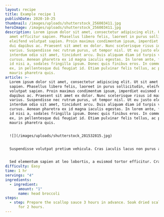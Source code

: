 ```yaml
---
layout: recipe
title: Example recipe 1
publishDate: 2020-10-25
thumbnail: /images/uploads/shutterstock_256003411.jpg
heroImage: /images/uploads/shutterstock_256003411.jpg
description: Lorem ipsum dolor sit amet, consectetur adipiscing elit. Ut sit
  amet efficitur sapien. Phasellus libero felis, laoreet in purus sollicitudin,
  eleifend volutpat sapien. Proin maximus condimentum ipsum, imperdiet euismod
  dui dapibus ac. Praesent sit amet ex dolor. Nunc scelerisque risus id maximus
  varius. Suspendisse nec rutrum purus, ut tempor nisl. Ut eu justo eleifend,
  interdum odio sit amet, tincidunt arcu. Duis aliquam diam id turpis vulputate
  cursus. Aenean pharetra ex id magna iaculis egestas. In lorem ante, faucibus
  id nisi a, sodales fringilla ipsum. Donec quis finibus eros. In commodo mauris
  ex, in pellentesque dui feugiat id. Etiam pulvinar felis tellus, ac posuere
  mauris pharetra quis.
article: >-
  Lorem ipsum dolor sit amet, consectetur adipiscing elit. Ut sit amet efficitur
  sapien. Phasellus libero felis, laoreet in purus sollicitudin, eleifend
  volutpat sapien. Proin maximus condimentum ipsum, imperdiet euismod dui
  dapibus ac. Praesent sit amet ex dolor. Nunc scelerisque risus id maximus
  varius. Suspendisse nec rutrum purus, ut tempor nisl. Ut eu justo eleifend,
  interdum odio sit amet, tincidunt arcu. Duis aliquam diam id turpis vulputate
  cursus. Aenean pharetra ex id magna iaculis egestas. In lorem ante, faucibus
  id nisi a, sodales fringilla ipsum. Donec quis finibus eros. In commodo mauris
  ex, in pellentesque dui feugiat id. Etiam pulvinar felis tellus, ac posuere
  mauris pharetra quis.


  ![](/images/uploads/shutterstock_281532815.jpg)


  Suspendisse volutpat pretium vehicula. Cras iaculis lacus non purus aliquam, at viverra tortor tristique. Nullam quam massa, rutrum fringilla sagittis ut, mattis sed eros. Class aptent taciti sociosqu ad litora torquent per conubia nostra, per inceptos himenaeos. Morbi mattis pellentesque sem et hendrerit. Nulla facilisi. Mauris ligula orci, sagittis sit amet tempor quis, ultricies a quam. Maecenas non nisi blandit, tempus elit sed, sagittis quam. Orci varius natoque penatibus et magnis dis parturient montes, nascetur ridiculus mus.


  Sed elementum sapien at leo lobortis, a euismod tortor efficitur. Cras ut ipsum ultricies, varius augue vitae, vestibulum arcu. Fusce euismod justo vel lacus porta vulputate. Quisque feugiat, odio eu fringilla convallis, nunc mi consectetur nisl, at tristique tortor est nec lacus. Donec ultricies ultrices tellus, sed tincidunt lacus. Suspendisse mollis sit amet dui eu fermentum. Orci varius natoque penatibus et magnis dis parturient montes, nascetur ridiculus mus. Aliquam in sollicitudin lectus, et tempor tellus. Aenean posuere at lorem sodales maximus. Vivamus vitae eleifend justo. Quisque urna risus, sodales et diam ac, rhoncus mattis lorem. Nullam iaculis quam tortor, nec dictum mauris rutrum scelerisque. Sed sollicitudin id purus et rutrum. Donec vel neque quis leo volutpat consectetur. Donec magna nibh, pharetra ac lacus vitae, consectetur pulvinar tortor. Aliquam diam nisi, vehicula quis odio nec, tempus vehicula nibh.
difficulty: Easy
time: 1 hr
servings: "4"
ingredients:
  - ingredient:
      amount: "1"
      name: head broccoli
steps:
  - step: Prepare the scallop sauce 3 hours in advance. Soak dried scallops in water
      for 2 hours.
---
```

